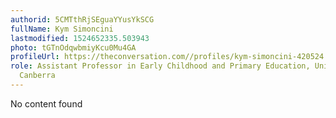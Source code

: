 ```yaml
---
authorid: 5CMTthRjSEguaYYusYkSCG
fullName: Kym Simoncini
lastmodified: 1524652335.503943
photo: tGTnOdqwbmiyKcu0Mu4GA
profileUrl: https://theconversation.com//profiles/kym-simoncini-420524
role: Assistant Professor in Early Childhood and Primary Education, University of
  Canberra
---
```

No content found